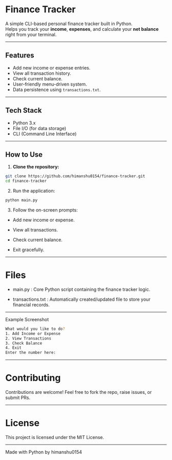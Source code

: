 # Finance Tracker

A simple CLI-based personal finance tracker built in Python.  
Helps you track your **income**, **expenses**, and calculate your **net balance** right from your terminal.

---

## Features

- Add new income or expense entries.
- View all transaction history.
- Check current balance.
- User-friendly menu-driven system.
- Data persistence using `transactions.txt`.

---

## Tech Stack

- Python 3.x
- File I/O (for data storage)
- CLI (Command Line Interface)

---

## How to Use

1. **Clone the repository:**
```bash
git clone https://github.com/himanshu0154/finance-tracker.git
cd finance-tracker
```

2. Run the application:

```bash
python main.py
```

3. Follow the on-screen prompts:

- Add new income or expense.

- View all transactions.

- Check current balance.

- Exit gracefully.



---

# Files

- main.py : Core Python script containing the finance tracker logic.

- transactions.txt : Automatically created/updated file to store your financial records.



---

Example Screenshot

```bash
What would you like to do?
1. Add Income or Expense
2. View Transactions
3. Check Balance
4. Exit
Enter the number here:
```



---

# Contributing

Contributions are welcome!
Feel free to fork the repo, raise issues, or submit PRs.


---

# License

This project is licensed under the MIT License.


---

Made with Python by himanshu0154